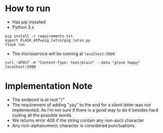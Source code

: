 # How to run
- Has pip installed
- Python 3.x

```
pip install -r requirements.txt
export FLASK_APP=pig_latin/pig_latin.py
flask run
```

- The microservice will be running at `localhost:5000`

```curl -XPOST -H "Content-Type: text/plain" --data "glove happy" localhost:5000```

# Implementation Note
- The endpoint is at root "/"
- The requirement of adding "yay" to the end for a silent letter was not implemented. As I'm not sure if there is a good way to do it besides hard coding all the possible words.
- We returns error 400 if the string contain any non-ascii character
- Any non-alphanumeric character is considered punctuations.
